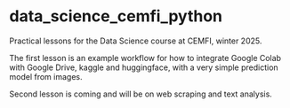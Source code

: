 # data_science_cemfi_python
 Practical lessons for the Data Science course at CEMFI, winter 2025. 

 The first lesson is an example workflow for how to integrate Google Colab with Google Drive, kaggle and huggingface, with a very simple prediction model from images.

 Second lesson is coming and will be on web scraping and text analysis. 
